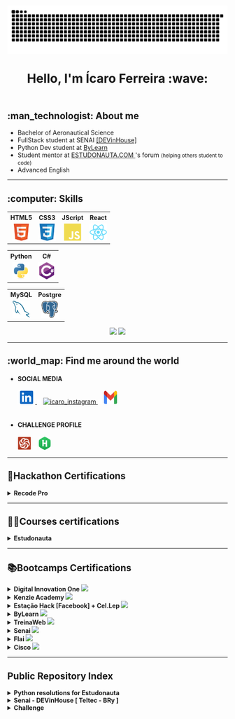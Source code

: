<header>
    <img align="center" src="https://github.com/icarofilho/icarofilho/blob/output/github-contribution-grid-snake.svg">
    <h1 align="center">Hello, I'm Ícaro Ferreira :wave: </h1>
</header>

<!-- About ME -->
<section>
    <h2>:man_technologist: About me</h2>
    <ul>
        <li>Bachelor of Aeronautical Science</li>
        <li>FullStack student at SENAI <a href="https://cursos.sesisenai.org.br/detalhes/devinhouse/25558">[DEVinHouse]</a></li>
        <li>Python Dev student at <a href="https://www.bylearn.com.br/">ByLearn</a></li>
        <li>Student mentor at <a href="https://www.estudonauta.com/">ESTUDONAUTA.COM </a>'s forum <small>(helping others student to code)</small></li>
        <li>Advanced English</li>
    </ul>
    <hr>
</section>

<!-- Skills -->
<section>
    <h2>:computer: Skills</h2>
    <!-- FRONT-END -->
    <table style="text-align: center">
        <th>HTML5</th>
        <th>CSS3</th>
        <th>JScript</th>
        <th>React</th>
        <tr>
        <td><img src="imgs/html.svg" height="40px" alt="html5"></td>
        <td><img src="imgs/css.svg" height="40px" alt="css3"></td>
        <td><img src="imgs/javascript.svg" height="40px" alt="javascript"></td>
        <td><img src="imgs/react.svg" height="40px" alt="react"></td>
        </tr>
    </table>
    <!-- BACK-END -->
    <table style="text-align: center">
        <th>Python</th>
        <th style="text-align: center">C#</th>
        <tr>
        <td><img src="imgs/python.svg" height="40px" alt="tag python"></td>
        <td><img src="imgs/csharp.svg" height="40px" alt="chsrp"></td>
        </tr>
    </table>
    <!-- STORAGE -->
    <table style="text-align: center">
        <th>MySQL</th>
        <th>Postgre</th>
        <tr>
        <td><img src="imgs/mysql.svg" height="40px" alt="mysql"></td>
        <td><img src="imgs/postgresql.svg" height="40px" alt="postgresql"></td>
        </tr>
    </table>
    <div align="center">
    <img src="https://github-readme-stats.vercel.app/api?username=icarofilho&show_icons=true&hide=contribs,issues&count_private=true&bg_color=30,182896,17020F&title_color=2E854E&text_color=C9B857">
        <img src="https://github-readme-stats.vercel.app/api/top-langs/?username=icarofilho&layout=compact&langs_count=8&custom_title=Top 8 Langagues&bg_color=30,182896,17020F&title_color=2E854E&text_color=C9B857">
    </div>
<hr>
</section>
<!-- FIND ME AROUND THE WORLD -->
<section>
    <h2>:world_map: Find me around the world</h2>
    <ul>
        <li><h4><strong>SOCIAL MEDIA</strong><br>
        </h4>
            <a href="https://www.linkedin.com/in/icarofilho/" target="_blank">
                <img aling="center" alt="icaro_linkedin" height="30" width="40" src="imgs/linkedin.svg" style="max-width:100%">
            </a>
            <img src="imgs/vazio.png" width="10px">
            <a  href="https://www.instagram.com/icarofilho/" target="_blank">
                <img aling="center" alt="icaro_instagram" height="30" width="30" src="https://image.flaticon.com/icons/png/512/1409/1409946.png" style="max-width:100%">
            </a>
            <!-- <img src="imgs/vazio.png" width="10px">
            <a href="https://th3devway.blogspot.com/" target="_blank">
                <img aling="center" alt="icaro_blog" height="30" width="30" src="imgs/blogger.svg" style="max-width:100%"> -->
            </a>
          <!--   <img src="imgs/vazio.png" width="10px">
            <a href="#" target="_blank">
                <img aling="center" alt="icaro_blog" height="30" width="30" src="imgs/youtube.svg" style="max-width:100%"> -->
            </a>
            <img src="imgs/vazio.png" width="10px">
            <a href="mailto:icaro.ferreira.filho@gmail.com" target="_blank">
                <img aling="center" alt="icaro_blog" height="30" width="30" src="imgs/gmail.svg" style="max-width:100%">
            </a>
        </li>
        <br>
        <li><h4><strong>CHALLENGE PROFILE</strong><br>
        </h4>
        <a href="https://www.codewars.com/users/icarofilho" target="_blank"><img src="imgs/codewars.svg" height="30px" title="CodeWars"></a>
        <img src="imgs/vazio.png" width="10px">
        <a href="https://www.hackerrank.com/icarofilho" target="_blank"><img src="imgs/hackerrank.png" height="30px" title="HackerRank"></a>
        </li>
    </ul>
    
<hr>
</section>


<h2>📃Hackathon Certifications</h2> 
<details>
<!-- RECODEPRO -->
    <summary><strong>Recode Pro</strong></summary>
    <a href="hackathon/recodepro/recode1.jpeg" target="_blank">
        <img src="hackathon/recodepro/recode1.jpeg" height="60" alt="mod0: primeiros passos" title="mod0: primeiros passos">
    </a>
    <img src="imgs/vazio.png" width="10px">
</details>
<hr>
<!-- Courses certifications -->
<h2>👨‍🎓Courses certifications</h2>
<details>
    <summary><strong>Estudonauta</strong></summary>
    <div>
    <!-- PROGRAMAÇÃO BASICA -->
        <div>
            <h3>Programação Básica</h3>
            <a href="course/estudonauta/prog-basica/pb0.jpeg" target="_blank">
                <img src="course/estudonauta/prog-basica/pb0.jpeg" height="60" alt="mod0: primeiros passos" title="mod0: primeiros passos">
            </a>
            <img src="imgs/vazio.png" width="10px">
            <a href="course/estudonauta/prog-basica/pb1.jpeg" target="_blank">
                <img src="course/estudonauta/prog-basica/pb1.jpeg" height="60" alt="mod1: primeiros comandos" title="mod1: primeiros comandos">
            </a>
            <img src="imgs/vazio.png" width="10px">
            <a href="course/estudonauta/prog-basica/pb2.jpeg" target="_blank">
                <img src="course/estudonauta/prog-basica/pb2.jpeg" height="60" alt="mod2: condicionais" title="mod2: condicionais">
            </a>
            <img src="imgs/vazio.png" width="10px">
            <a href="course/estudonauta/prog-basica/pb3.jpeg" target="_blank">
                <img src="course/estudonauta/prog-basica/pb3.jpeg" height="60" alt="mod3: repetições" title="mod3: csharp">
            </a>
            <img src="imgs/vazio.png" width="10px">
            <a href="course/estudonauta/prog-basica/pb4.jpeg" target="_blank">
                <img src="course/estudonauta/prog-basica/pb4.jpeg" height="60" alt="mod4: variaveis compostas" title="mod4: variaveis compostas">
            </a>
            <img src="imgs/vazio.png" width="10px">
            <a href="course/estudonauta/prog-basica/pb5.jpeg" target="_blank">
                <img src="course/estudonauta/prog-basica/pb5.jpeg" height="60" alt="mod5: rotinas" title="mod5: csharp">
            </a>
            <img src="imgs/vazio.png" width="10px">
        </div>
        <!-- HTML/CSS -->
        <div>
            <h3>HTML5 / CSS3</h3>
            <a href="course/estudonauta/html-css/hc1.jpeg" target="_blank">
                <img src="course/estudonauta/html-css/hc1.jpeg" height="60" alt="mod1: html5 + css3" title="mod1: html5 + css3">
            </a>
            <img src="imgs/vazio.png" width="10px">
            <a href="course/estudonauta/html-css/hc2.jpeg" target="_blank">
                <img src="course/estudonauta/html-css/hc2.jpeg" height="60" alt="mod2: html5 + css3" title="mod2: html5 + css3">
            </a>
        </div>
        <!-- JAVASCRIPT -->
        <div>
            <h3>JavaScript</h3>
            <a href="course/estudonauta/js/js.jpeg" target="_blank">
                <img src="course/estudonauta/js/js.jpeg" height="60" alt="mod0: javascript" title="mod0: javascript">
            </a>
        </div>
        <!-- C SHARP -->
        <div>
            <h3>C#</h3>
            <a href="course/estudonauta/csharp/csharp0.jpeg" target="_blank">
                <img src="course/estudonauta/csharp/csharp0.jpeg" height="60" alt="mod0: csharp" title="mod0: csharp">
            </a>
            <img src="imgs/vazio.png" width="10px">
            <a href="course/estudonauta/csharp/csharp1.jpeg" target="_blank">
                <img src="course/estudonauta/csharp/csharp1.jpeg" height="60" alt="mod1: csharp" title="mod1: csharp">
            </a>
        </div>
        <!-- PYTHON -->
        <div>
            <h3>Python</h3>
            <a href="course/estudonauta/python/p1.jpeg" target="_blank">
                <img src="course/estudonauta/python/p1.jpeg" height="60" alt="mod1 fundamentos" title="mod1 fundamentos">
            </a>
            <img src="imgs/vazio.png" width="10px">
            <a href="course/estudonauta/python/p2.jpeg" target="_blank">
                <img src="course/estudonauta/python/p2.jpeg" height="60" alt="mod2 estruturas de controle" title="mod2 estruturas de controle">
            </a>
            <img src="imgs/vazio.png" width="10px">
            <a href="course/estudonauta/python/p3.jpeg" target="_blank">
                <img src="course/estudonauta/python/p3.jpeg" height="60" alt="mod3 estruturas de repetição" title="mod3 estruturas de repetição">
            </a>
            <img src="imgs/vazio.png" width="10px">
        </div>
        <!-- MYSQL -->
        <div>
            <h3>MySQL</h3>
            <a href="course/estudonauta/mysql/mysql0.jpeg" target="_blank">
                <img src="course/estudonauta/mysql/mysql0.jpeg" height="60" alt="mod0: mysql" title="mod0: mysql">
            </a>
        </div>
        <!-- REDES -->
        <div>
            <h3>Redes de Computadores</h3>
            <a href="course/estudonauta/redes/r0.jpeg" target="_blank">
                <img src="course/estudonauta/redes/r0.jpeg" height="60" alt="mod0: fundamentos de rede" title="mod0: fundamentos de rede">
            </a>
            <img src="imgs/vazio.png" width="10px">
            <a href="course/estudonauta/redes/r1.jpeg" target="_blank">
                <img src="course/estudonauta/redes/r1.jpeg" height="60" alt="mod1: cabeamento" title="mod1: cabeamento">
            </a>
            <img src="imgs/vazio.png" width="10px">
            <a href="course/estudonauta/redes/r2.jpeg" target="_blank">
                <img src="course/estudonauta/redes/r2.jpeg" height="60" alt="mod2: tcp-ip e wi-fi" title="mod2: tcp-ip e wi-fi">
            </a>
            <img src="imgs/vazio.png" width="10px">
            <a href="course/estudonauta/redes/r3.jpeg" target="_blank">
                <img src="course/estudonauta/redes/r3.jpeg" height="60" alt="mod3: endereçamento ip" title="mod3: endereçamento ip">
            </a>
            <img src="imgs/vazio.png" width="10px">
            <a href="course/estudonauta/redes/r4.jpeg" target="_blank">
                <img src="course/estudonauta/redes/r4.jpeg" height="60" alt="mod4: equipamentos de rede" title="mod4: equipamentos de rede">
            </a>
            <img src="imgs/vazio.png" width="10px">
            <a href="course/estudonauta/redes/r5.jpeg" target="_blank">
                <img src="course/estudonauta/redes/r5.jpeg" height="60" alt="mod5: protocolo e modelo OSI" title="mod5: protocolo e modelo OSI">
            </a>
            <img src="imgs/vazio.png" width="10px">
        </div>
    </div>
</details>
<hr>
<!-- BOOTCAMPS -->
<section>
    <h2>📚Bootcamps Certifications</h2>
    <!-- DIGITAL INNOVATION ONE -->
    <details>
        <summary>
            <strong>
                Digital Innovation One
                <img src="https://img.shields.io/badge/Certifications-3-informational?style=plastic">
            </strong>
        </summary>
        <a href="bootcamps/dio/avanadefullstack1.jpeg" target="_blank"><img src="bootcamps/dio/avanadefullstack1.jpeg"  height="60" alt="avanade fullstack" title="avanade fullstack"></a>
        <img src="imgs/vazio.png" width="10px">
        <a href="bootcamps/dio/santanderfullstack1.jpeg" target="_blank"><img src="bootcamps/dio/santanderfullstack1.jpeg"  height="60" alt="santander fullstack" title="santander fullstack"></a>
        <img src="imgs/vazio.png" width="10px">
        <a href="bootcamps/dio/localizareact.jpeg" target="_blank"><img src="bootcamps/dio/localizareact.jpeg"  height="60" alt="localiza react" title="localiza react"></a>
        <img src="imgs/vazio.png" width="10px">
    </details>
    <details>
    <!-- KENZIE ACADEMY -->
        <summary>
            <strong>
                Kenzie Academy
                <img src="https://img.shields.io/badge/Certifications-4-informational?style=plastic">
            </strong><br>
        </summary>
        <div>
            <a href="bootcamps/kenzieAcademy/ka3.jpeg" target="_blank"><img src="bootcamps/kenzieAcademy/ka3.jpeg"  height="60" alt="Introdução a programação com python" title="Introdução a programação com python"></a>
            <img src="imgs/vazio.png" width="10px">
            <a href="bootcamps/kenzieAcademy/ka1.jpeg" target="_blank"><img src="bootcamps/kenzieAcademy/ka1.jpeg"  height="60" alt="semana web" title="Semana web"></a>
            <img src="imgs/vazio.png" width="10px">
            <a href="bootcamps/kenzieAcademy/ka2.jpg" target="_blank"><img src="bootcamps/kenzieAcademy/ka2.jpg"  height="60" alt="Introdução a programação com javascript" title="Introdução a programação com javascript"></a>
            <img src="imgs/vazio.png" width="10px">
            <a href="bootcamps/kenzieAcademy/ka4.jpeg" target="_blank"><img src="bootcamps/kenzieAcademy/ka4.jpeg"  height="60" alt="maratona do zero ao código" title="maratona do zero ao código"></a>
            <img src="imgs/vazio.png" width="10px">
            <br>
        </div>
    </details>
    <!-- ESTAÇÃO HACK -->
    <details>
        <summary>
            <strong>
                Estação Hack [Facebook] + Cel.Lep
                <img src="https://img.shields.io/badge/Certifications-3-informational?style=plastic">
            </strong>
        </summary>
        <a href="bootcamps/cellep/c1.jpeg" target="_blank"><img src="bootcamps/cellep/c1.jpeg"  height="60" alt="Backend" title="BackEnd"></a>
        <img src="imgs/vazio.png" width="10px">
        <a href="bootcamps/cellep/c2.jpeg" target="_blank"><img src="bootcamps/cellep/c2.jpeg"  height="60" alt="Ui/Ux + Prototype web" title="Ui/Ux + Prototype web"></a>
        <img src="imgs/vazio.png" width="10px">
        <a href="bootcamps/cellep/c3.jpeg" target="_blank"><img src="bootcamps/cellep/c3.jpeg"  height="60" alt="front end" title="front end"></a>
        <img src="imgs/vazio.png" width="10px">
        <br>
    </details>
    <!-- BYLEARN -->
    <details>
        <summary>
            <strong>
                ByLearn
                <img src="https://img.shields.io/badge/Certifications-1-informational?style=plastic">
            </strong>
        </summary>
        <a href="bootcamps/bylearn/bl1.jpeg" target="_blank"><img src="bootcamps/bylearn/bl1.jpeg"  height="60" alt="Python faixa preta" title="Python faixa preta"></a>
        <img src="imgs/vazio.png" width="10px">
        <br>
    </details>
    <!-- TREINAWEB -->
    <details>
        <summary>
            <strong>
                TreinaWeb
                <img src="https://img.shields.io/badge/Certifications-1-informational?style=plastic">
            </strong>
        </summary>
        <a href="bootcamps/treinaweb/multi01.jpeg" target="_blank"><img src="bootcamps/treinaweb/multi01.jpeg"  height="60" alt="mult-stack" title="muilti-stack"></a>
        <img src="imgs/vazio.png" width="10px">
        <br>
    </details>
    <!-- SENAI -->
    <details>
        <summary>
            <strong>
                Senai
                <img src="https://img.shields.io/badge/Certifications-2-informational?style=plastic">
            </strong>
        </summary>
        <a href="bootcamps/senai/s1.jpeg" target="_blank"><img src="bootcamps/senai/s1.jpeg"  height="60" alt="Logica de programação" title="Logica de programação"></a>
        <img src="imgs/vazio.png" width="10px">
        <a href="bootcamps/senai/s2.jpeg" target="_blank"><img src="bootcamps/senai/s2.jpeg"  height="60" alt="Tecnologia da Informação e Comunicação" title="Tecnologia da Informação e Comunicação"></a>
        <img src="imgs/vazio.png" width="10px">
        <br>
    </details>
    <!-- FLAI -->
    <details>
        <summary>
            <strong>
                Flai
                <img src="https://img.shields.io/badge/Certifications-1-informational?style=plastic">
            </strong>
        </summary>
        <a href="bootcamps/flai/f1.jpeg" target="_blank"><img src="bootcamps/flai/f1.jpeg"  height="60" alt="Data Science" title="Data Science"></a>
        <img src="imgs/vazio.png" width="10px">
    </details>
    <!-- CISCO -->
    <details>
        <summary>
            <strong>
                Cisco
                <img src="https://img.shields.io/badge/Certifications-1-informational?style=plastic">
            </strong>
        </summary>
        <a href="bootcamps/cisco/cisco0.jpeg" target="_blank"><img src="bootcamps/cisco/cisco0-0.jpeg"  height="60" alt="cisco bootcamp" title="cisco bootcamp"></a>
        <img src="imgs/vazio.png" width="10px">
    </details>
</section>
<hr>
<!-- Public Repository -->
<section>
    <h2>Public Repository Index</h2>
    <!-- PYTHON ESTUDONAUTA -->
    <details>
        <summary><strong>Python resolutions for Estudonauta</strong></summary>
        <ul>
            <li>
                <label>Languages / Tecnologies used:  <img src="https://img.shields.io/badge/Python-3776AB?style=plastic&logo=python&logoColor=white"></label>
            </li>
            <li>
                <span>Repository with all questions and resolutions of Estudonauta's python course.<br>
                All solutions were made with the content passed by its lesson (something that was not taught, will not be used) </span>
            </li>
            <li>
                <a href="https://github.com/icarofilho/estudonauta_python">[ Repo Link ]</a>
            </li>
        </ul>
    </details>
    <!-- SENAI DEVINHOUSE -->
    <details>
        <summary><strong>Senai - DEVinHouse [ Teltec - BRy ]</strong></summary>
        <ul>
            <li>
                <label>Languages / Tecnologies used: 
                <img src="https://img.shields.io/badge/HTML5-E34F26?style=plastic&logo=html5&logoColor=white">
                <img src="https://img.shields.io/badge/CSS3-1572B6?style=plastic&logo=css3&logoColor=white">
                <img src="https://img.shields.io/badge/JavaScript-323330?style=plastic&logo=javascript&logoColor=F7DF1E">
                <img src="https://img.shields.io/badge/npm-CB3837?style=plastic&logo=npm&logoColor=white">
                <img src="https://img.shields.io/badge/React-20232A?style=plastic&logo=react&logoColor=61DAFB">
                <img src="https://img.shields.io/badge/Node.js-339933?style=plastic&logo=nodedotjs&logoColor=white">
                </label>
            </li>
            <li>
                <span>Repository with all exercises and projects given during this course</span>
            </li>
            <li>
                <a href="https://github.com/icarofilho/DEVinHouse-Teltec-BRy">[ Repo Link ]</a>
            </li>
        </ul>
    </details>
    <!-- CHALLENGE -->
    <details>
        <summary><strong>Challenge</strong></summary>
        <ul>
            <li>
                <label>Languages / Tecnologies used: 
                <img src="https://img.shields.io/badge/MySQL-00000F?style=plastic&logo=mysql&logoColor=white">
                <img src="https://img.shields.io/badge/JavaScript-323330?style=plastic&logo=javascript&logoColor=F7DF1E">
                <img src="https://img.shields.io/badge/Python-3776AB?style=plastic&logo=python&logoColor=white">
                </label>
            </li>
            <li>
                <span>Solutions for HackerHank and CodeWars</span>
            </li>
            <li>
                <a href="https://github.com/icarofilho/challenges">[ Repo Link ]</a>
            </li>
        </ul>
    </details>
</section>